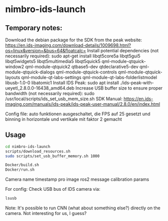# nimbro-ids-launch

## Temporary notes:

Download the debian package for the SDK from the peak website: https://en.ids-imaging.com/download-details/1009698.html?os=linux&version=&bus=64&floatcalc=
Install potential dependencies (not necessarily required):
 sudo apt-get install libqt5core5a libqt5gui5 libqt5widgets5 libqt5multimedia5 libqt5quick5 qml-module-qtquick-window2 qml-module-qtquick2 qtbase5-dev qtdeclarative5-dev qml-module-qtquick-dialogs qml-module-qtquick-controls qml-module-qtquick-layouts qml-module-qt-labs-settings qml-module-qt-labs-folderlistmodel libusb-1.0-0 libatomic1
Install IDS Peak: sudo apt install ./ids-peak-with-ueyetl_2.8.0.0-16438_amd64.deb
Increase USB buffer size to ensure proper bandwidth (not necessarily required): sudo /usr/local/scripts/ids_set_usb_mem_size.sh
SDK Manual: https://en.ids-imaging.com/manuals/ids-peak/ids-peak-user-manual/2.8.0/en/index.html

Config file: auto funktionen ausgeschaltet, die FPS auf 25 gesetzt und binning in horizontale und vertikale mit faktor 2 gemacht

<!-- For GUI:
xhost +
export DISPLAY=:0 -->


## Usage

```bash
cd nimbro-ids-launch
scripts/download_resources.sh
sudo scripts/set_usb_buffer_memory.sh 1000

Docker/build.sh
Docker/run.sh
```

<!-- TODO: Load from sciebo script -->
<!-- TODO: Watchdog -->

Camera name
timestamp pro image
ros2 message calibration params

For config: Check USB bus of IDS camera via:

```bash
lsusb
```

Note: It's possible to run CNN (what about something else?) directly on the camera. Not interesting for us, I guess?
